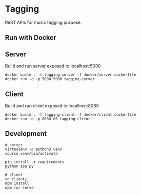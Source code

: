 Tagging 
===========
ReST APIs for music tagging purpose.

    
## Run with Docker

## Server

Build and run server exposed to localhost:5000

    docker build . -t tagging-server -f docker/server.dockerfile
    docker run -d -p 5000:5000 tagging-server

## Client
Build and run client exposed to localhost:8080

    docker build . -t tagging-client -f docker/client.dockerfile
    docker run -d -p 8080:80 tagging-client
    
## Development

    # server
    virtualenv -p python3 venv
    source venv/bin/activate
    
    pip install -r requirements
    python app.py
    
    # client
    cd client/
    npm install
    npm run serve
